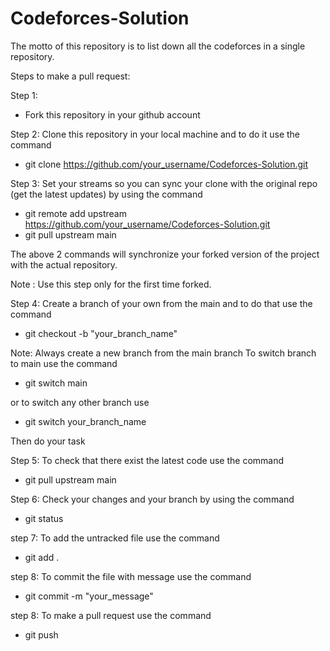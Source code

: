 # Codeforces-Solution
The motto of this repository is to list down all the codeforces in a single repository. 

Steps to make a pull request:

Step 1:
* Fork this repository in your github account

Step 2:
Clone this repository in your local machine and to do it use the command
* git clone https://github.com/your_username/Codeforces-Solution.git

Step 3:
Set your streams so you can sync your clone with the original repo (get the latest updates) by using the command
* git remote add upstream https://github.com/your_username/Codeforces-Solution.git
* git pull upstream main<br>

The above 2 commands will synchronize your forked version of the project with the actual repository. 

Note : Use this step only for the first time forked.

Step 4:
Create a branch of your own from the main and to do that use the command
* git checkout -b "your_branch_name"

Note: Always create a new branch from the main branch
To switch branch to main use the command
* git switch main<br>

or to switch any other branch use
* git switch your_branch_name

Then do your task

Step 5:
To check that there exist the latest code use the command
* git pull upstream main

Step 6:
Check your changes and your branch by using the command
* git status

step 7:
To add the untracked file use the command
* git add .

step 8:
To commit the file with message use the command
* git commit -m "your_message"

step 8:
To make a pull request use the command
* git push
